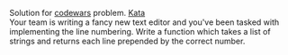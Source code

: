 Solution for <a href="http://www.codewars.com">codewars</a> problem.
<a href=https://www.codewars.com/kata/54bf85e3d5b56c7a05000cf9>Kata</a>
<br>
Your team is writing a fancy new text editor and you've been tasked with implementing the line numbering.
Write a function which takes a list of strings and returns each line prepended by the correct number.
<br>